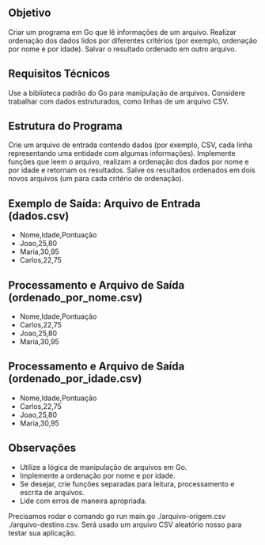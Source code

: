 ## Objetivo

Criar um programa em Go que lê informações de um arquivo. Realizar ordenação dos dados lidos por diferentes critérios (por exemplo, ordenação por nome e por idade). Salvar o resultado ordenado em outro arquivo.

## Requisitos Técnicos

Use a biblioteca padrão do Go para manipulação de arquivos. Considere trabalhar com dados estruturados, como linhas de um arquivo CSV.

## Estrutura do Programa

Crie um arquivo de entrada contendo dados (por exemplo, CSV, cada linha representando uma entidade com algumas informações).
Implemente funções que leem o arquivo, realizam a ordenação dos dados por nome e por idade e retornam os resultados.
Salve os resultados ordenados em dois novos arquivos (um para cada critério de ordenação).

## Exemplo de Saída: Arquivo de Entrada (dados.csv)

- Nome,Idade,Pontuação
- Joao,25,80
- Maria,30,95
- Carlos,22,75

## Processamento e Arquivo de Saída (ordenado_por_nome.csv)

- Nome,Idade,Pontuação
- Carlos,22,75
- Joao,25,80
- Maria,30,95

## Processamento e Arquivo de Saída (ordenado_por_idade.csv)

- Nome,Idade,Pontuação
- Carlos,22,75
- Joao,25,80
- Maria,30,95

## Observações

- Utilize a lógica de manipulação de arquivos em Go.
- Implemente a ordenação por nome e por idade.
- Se desejar, crie funções separadas para leitura, processamento e escrita de arquivos.
- Lide com erros de maneira apropriada.

Precisamos rodar o comando go run main.go ./arquivo-origem.csv ./arquivo-destino.csv. Será usado um arquivo CSV aleatório nosso para testar sua aplicação.